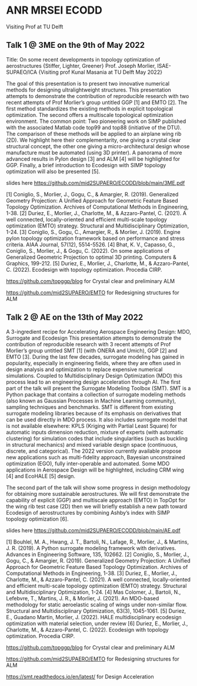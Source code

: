 # ANR MRSEI ECODD
Visiting Prof at TU Delft

## Talk 1 @ 3ME on the 9th of May 2022
Title: On some recent developments in topology optimization of aerostructures {Stiffer, Lighter, Greener}
Prof. Joseph Morlier, ISAE-SUPAEO/ICA {Visiting prof Kunal Masania at TU Delft May 2022}

The goal of this presentation is to present two innovative numerical methods for designing ultralightweight structures.
This presentation attempts to demonstrate the contribution of reproducible research with two recent attempts of Prof Morlier’s group untitled GGP [1] and EMTO [2]. The first method standardizes the existing methods in explicit topological optimization. The second offers a multiscale topological optimization environment. The common point: Two pioneering work on SIMP published with the associated Matlab code top99 and top88 (initiative of the DTU). The comparison of these methods will be applied to an airplane wing rib (2D). We highlight here their complementarity, one giving a crystal clear structural concept, the other one giving a micro-architectural design whose manufacture must be automated (using 3D printer). A panorama of more advanced results in Pylon design [3] and ALM [4] will be highlighted for GGP. Finally, a brief introduction to Ecodesign with SIMP topology optimization will also be presented [5].

slides here https://github.com/mid2SUPAERO/ECODD/blob/main/3ME.pdf


[1] Coniglio, S., Morlier, J., Gogu, C., & Amargier, R. (2019). Generalized Geometry Projection: A Unified Approach for Geometric Feature Based Topology Optimization. Archives of Computational Methods in Engineering, 1-38.
[2] Duriez, E., Morlier, J., Charlotte, M., & Azzaro-Pantel, C. (2021). A well connected, locally-oriented and efficient multi-scale topology optimization (EMTO) strategy. Structural and Multidisciplinary Optimization, 1-24.
[3] Coniglio, S., Gogu, C., Amargier, R., & Morlier, J. (2019). Engine pylon topology optimization framework based on performance and stress criteria. AIAA Journal, 57(12), 5514-5526.
[4] Bhat, K. V., Capasso, G., Coniglio, S., Morlier, J., & Gogu, C. (2022). On some applications of Generalized Geometric Projection to optimal 3D printing. Computers & Graphics, 199-212.
[5] Duriez, E., Morlier, J., Charlotte, M., & Azzaro-Pantel, C. (2022). Ecodesign with topology optimization. Procedia CIRP.


https://github.com/topggp/blog for Crystal clear and preliminary ALM

https://github.com/mid2SUPAERO/EMTO for Redesigning structures for ALM



## Talk 2 @ AE on the 13th of May 2022

A 3-ingredient recipe for Accelerating Aerospace Engineering Design: MDO, Surrogate and Ecodesign
This presentation attempts to demonstrate the contribution of reproducible research with 3 recent attempts of Prof Morlier’s group untitled SMT [1] (with ONERA and Umich), GGP [2] and EMTO [3].
During the last few decades, surrogate modeling has gained in popularity, especially in engineering fields, where they are often used in design analysis and optimization to replace expensive numerical simulations. Coupled to Multidisciplinary Design Optimization (MDO) this process lead to an engineering design acceleration through AI.
The first part of the talk will present the Surrogate Modeling Toolbox (SMT). SMT is a Python package that contains a collection of surrogate modeling methods (also known as Gaussian Processes in Machine Learning community), sampling techniques and benchmarks. SMT is different from existing surrogate modeling libraries because of its emphasis on derivatives that can be used directly in MDO process. It also includes surrogate model that is not available elsewhere: KPLS (Kriging with Partial Least Square) for automatic inputs dimension reduction, mixture of experts (with automatic clustering) for simulation codes that include singularities (such as buckling in structural mechanics) and mixed variable design space (continuous, discrete, and categorical). The 2022 version currently available propose new applications such as multi-fidelity approach, Bayesian unconstrained optimization (EGO), fully inter-operable and automated. Some MDO applications in Aerospace Design will be highlighted, including CRM wing [4] and EcoHALE [5] design.

The second part of the talk will show some progress in design methodology for obtaining more sustainable aerostructures. We will first demonstrate the capability of explicit (GGP) and multiscale approach (EMTO) in TopOpt for the wing rib test case (2D) then we will briefly establish a new path toward Ecodesign of aerostructures by combining Ashby’s index with SIMP topology optimization [6].

slides here https://github.com/mid2SUPAERO/ECODD/blob/main/AE.pdf


[1] Bouhlel, M. A., Hwang, J. T., Bartoli, N., Lafage, R., Morlier, J., & Martins, J. R. (2019). A Python surrogate modeling framework with derivatives. Advances in Engineering Software, 135, 102662.
[2] Coniglio, S., Morlier, J., Gogu, C., & Amargier, R. (2019). Generalized Geometry Projection: A Unified Approach for Geometric Feature Based Topology Optimization. Archives of Computational Methods in Engineering, 1-38.
[3] Duriez, E., Morlier, J., Charlotte, M., & Azzaro-Pantel, C. (2021). A well connected, locally-oriented and efficient multi-scale topology optimization (EMTO) strategy. Structural and Multidisciplinary Optimization, 1-24.
[4] Mas Colomer, J., Bartoli, N., Lefebvre, T., Martins, J. R., & Morlier, J. (2021). An MDO-based methodology for static aeroelastic scaling of wings under non-similar flow. Structural and Multidisciplinary Optimization, 63(3), 1045-1061.
[5] Duriez, E., Guadano Martin, Morlier, J. (2022). HALE multidisciplinary ecodesign optimization with material selection, under review
[6] Duriez, E., Morlier, J., Charlotte, M., & Azzaro-Pantel, C. (2022). Ecodesign with topology optimization. Procedia CIRP.



https://github.com/topggp/blog for Crystal clear and preliminary ALM

https://github.com/mid2SUPAERO/EMTO for Redesigning structures for ALM

https://smt.readthedocs.io/en/latest/ for Design Acceleration



